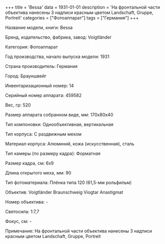 +++
title = 'Bessa'
data = 1931-01-01
description = 'На фронтальной части объектива нанесены 3 надписи красным цветом Landschaft, Gruppe, Portreit'
categories = ["Фотоаппарат"]
tags = ["Германия"]
+++

Название модели, книги: Bessa

Бренд, издательство, фабрика, завод: Voigtländer

Категория: Фотоаппарат

Год производства, начало выпуска модели: 1931

Страна производитель: Германия

Город: Брауншвейг

Инвентаризационный номер: 14

Серийный номер аппарата: 459582

Вес, гр: 520

Размер аппарата  собранном виде, мм: 170x80x40

Тип компоновки: Однообъективная, вертикальная

Тип корпуса: С раздвижным мехом

Материал корпуса: Алюминий, кожа (искусственная), сталь

Тип камеры (по размеру кадра): Форматная

Размер кадра, см: 6х9

Длина открытого меха, мм: 90

Тип фотоматериала: Плёнка типа 120 (61,5-мм рольфильм)

Объектив: Voigtländer 
Braunschweig
Viogtar
Anastigmat

Номер объектива: -

Светосила: 1:7,7

Фокус, см: -

Примечание: На фронтальной части объектива нанесены 3 надписи красным цветом Landschaft, Gruppe, Portreit

